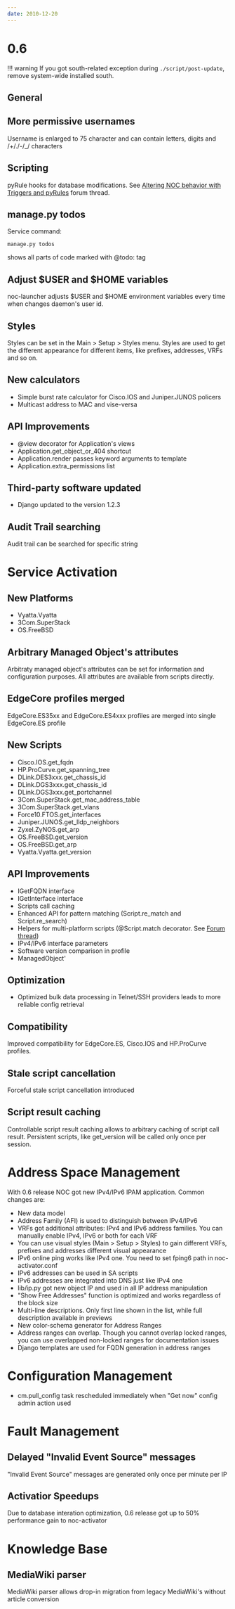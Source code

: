 ```yaml
---
date: 2010-12-20
---
```


# 0.6

<!-- prettier-ignore -->
!!! warning
    If you got south-related exception during
    `./script/post-update`, remove system-wide installed south.

## General

## More permissive usernames

Username is enlarged to 75 character and can contain letters, digits and
/+/./-/\_/ characters

## Scripting

pyRule hooks for database modifications. See 
[Altering NOC behavior with Triggers and pyRules](http://redmine.nocproject.org/boards/1/topics/1481) forum
thread.

## manage.py todos

Service command:

    manage.py todos

shows all parts of code marked with @todo: tag

## Adjust $USER and $HOME variables

noc-launcher adjusts $USER and $HOME environment variables every time
when changes daemon's user id.

## Styles

Styles can be set in the Main &gt; Setup &gt; Styles menu. Styles are
used to get the different appearance for different items, like prefixes,
addresses, VRFs and so on.

## New calculators

- Simple burst rate calculator for Cisco.IOS and Juniper.JUNOS
  policers
- Multicast address to MAC and vise-versa

## API Improvements

- @view decorator for Application's views
- Application.get_object_or_404 shortcut
- Application.render passes keyword arguments to template
- Application.extra_permissions list

## Third-party software updated

- Django updated to the version 1.2.3

## Audit Trail searching

Audit trail can be searched for specific string

# Service Activation

## New Platforms

- Vyatta.Vyatta
- 3Com.SuperStack
- OS.FreeBSD

## Arbitrary Managed Object's attributes

Arbitraty managed object's attributes can be set for information and
configuration purposes. All attributes are available from scripts
directly.

## EdgeCore profiles merged

EdgeCore.ES35xx and EdgeCore.ES4xxx profiles are merged into single
EdgeCore.ES profile

## New Scripts

- Cisco.IOS.get_fqdn
- HP.ProCurve.get_spanning_tree
- DLink.DES3xxx.get_chassis_id
- DLink.DGS3xxx.get_chassis_id
- DLink.DGS3xxx.get_portchannel
- 3Com.SuperStack.get_mac_address_table
- 3Com.SuperStack.get_vlans
- Force10.FTOS.get_interfaces
- Juniper.JUNOS.get_lldp_neighbors
- Zyxel.ZyNOS.get_arp
- OS.FreeBSD.get_version
- OS.FreeBSD.get_arp
- Vyatta.Vyatta.get_version

## API Improvements

- IGetFQDN interface
- IGetInterface interface
- Scripts call caching
- Enhanced API for pattern matching (Script.re_match and
  Script.re_search)
- Helpers for multi-platform scripts (@Script.match decorator. See
  [Forum thread](http://redmine.nocproject.org/boards/3/topics/1537))
- IPv4/IPv6 interface parameters
- Software version comparison in profile
- ManagedObject'

## Optimization

- Optimized bulk data processing in Telnet/SSH providers leads to more
  reliable config retrieval

## Compatibility

Improved compatibility for EdgeCore.ES, Cisco.IOS and HP.ProCurve
profiles.

## Stale script cancellation

Forceful stale script cancellation introduced

## Script result caching

Controllable script result caching allows to arbitrary caching of script
call result. Persistent scripts, like get_version will be called only
once per session.

# Address Space Management

With 0.6 release NOC got new IPv4/IPv6 IPAM application. Common changes
are:

- New data model
- Address Family (AFI) is used to distinguish between IPv4/IPv6
- VRFs got additional attributes: IPv4 and IPv6 address families. You
  can manually enable IPv4, IPv6 or both for each VRF
- You can use visual styles (Main &gt; Setup &gt; Styles) to gain
  different VRFs, prefixes and addresses different visual appearance
- IPv6 online ping works like IPv4 one. You need to set fping6 path in
  noc-activator.conf
- IPv6 addresses can be used in SA scripts
- IPv6 addresses are integrated into DNS just like IPv4 one
- lib/ip.py got new object IP and used in all IP address manipulation
- "Show Free Addresses" function is optimized and works regardless of
  the block size
- Multi-line descriptions. Only first line shown in the list, while
  full description available in previews
- New color-schema generator for Address Ranges
- Address ranges can overlap. Though you cannot overlap locked ranges,
  you can use overlapped non-locked ranges for documentation issues
- Django templates are used for FQDN generation in address ranges

# Configuration Management

- cm.pull_config task rescheduled immediately when "Get now" config
  admin action used

# Fault Management

## Delayed "Invalid Event Source" messages

"Invalid Event Source" messages are generated only once per minute per
IP

## Activatior Speedups

Due to database interation optimization, 0.6 release got up to 50%
performance gain to noc-activator

# Knowledge Base

## MediaWiki parser

MediaWiki parser allows drop-in migration from legacy MediaWiki's
without article conversion
